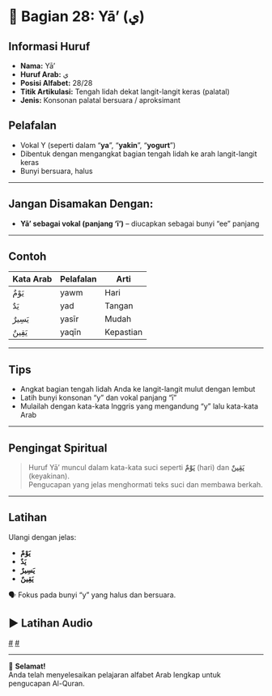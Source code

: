 # 📘 Bagian 28: Yā’ (ي)

## Informasi Huruf

- **Nama:** Yā’
- **Huruf Arab:** ي
- **Posisi Alfabet:** 28/28
- **Titik Artikulasi:** Tengah lidah dekat langit-langit keras (palatal)
- **Jenis:** Konsonan palatal bersuara / aproksimant

## Pelafalan

- Vokal Y (seperti dalam “**ya**”, “**yakin**”, “**yogurt**”)
- Dibentuk dengan mengangkat bagian tengah lidah ke arah langit-langit keras
- Bunyi bersuara, halus

---

## Jangan Disamakan Dengan:

- **Yā’ sebagai vokal (panjang ‘ī’)** – diucapkan sebagai bunyi “ee” panjang

---

## Contoh

| Kata Arab | Pelafalan | Arti      |
| --------- | --------- | --------- |
| يَوْمٌ    | yawm      | Hari      |
| يَدٌ      | yad       | Tangan    |
| يَسِيرٌ   | yasīr     | Mudah     |
| يَقِينٌ   | yaqīn     | Kepastian |

---

## Tips

- Angkat bagian tengah lidah Anda ke langit-langit mulut dengan lembut
- Latih bunyi konsonan “y” dan vokal panjang “ī”
- Mulailah dengan kata-kata Inggris yang mengandung “y” lalu kata-kata Arab

---

## Pengingat Spiritual

> Huruf Yā’ muncul dalam kata-kata suci seperti **يَوْمٌ** (hari) dan **يَقِينٌ** (keyakinan).  
> Pengucapan yang jelas menghormati teks suci dan membawa berkah.

---

## Latihan

Ulangi dengan jelas:

- **يَوْمٌ**
- **يَدٌ**
- **يَسِيرٌ**
- **يَقِينٌ**

🗣 Fokus pada bunyi “y” yang halus dan bersuara.

## ▶️ Latihan Audio

[#](assets/audios/arabic/man/28.mp3) [#](assets/audios/arabic/woman/28.mp3)

---

🎉 **Selamat!**  
Anda telah menyelesaikan pelajaran alfabet Arab lengkap untuk pengucapan Al-Quran.
